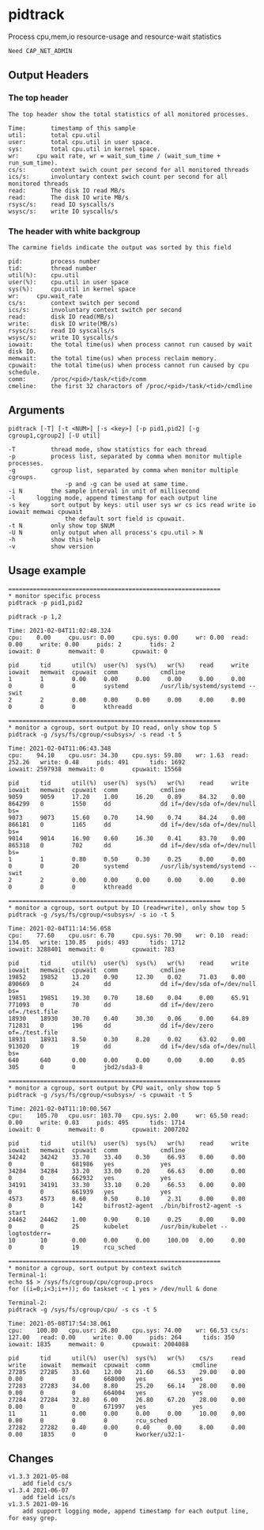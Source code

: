 # pidtrack

Process cpu,mem,io resource-usage and resource-wait statistics

	Need CAP_NET_ADMIN

## Output Headers

### The top header
	The top header show the total statistics of all monitored processes.

	Time:		timestamp of this sample
	util:		total cpu.util
	user:		total cpu.util in user space.
	sys:		total cpu.util in kernel space.
	wr:		cpu wait rate, wr = wait_sum_time / (wait_sum_time + run_sum_time).
	cs/s:		context swich count per second for all monitored threads
	ics/s:		involuntary context swich count per second for all monitored threads
	read:		The disk IO read MB/s
	read:		The disk IO write MB/s
	rsysc/s:	read IO syscalls/s
	wsysc/s:	write IO syscalls/s

### The header with white backgroup
	The carmine fields indicate the output was sorted by this field

	pid:		process number
	tid:		thread number
	util(%):	cpu.util
	user(%):	cpu.util in user space
	sys(%):		cpu.util in kernel space
	wr:		cpu.wait_rate
	cs/s:		context switch per second
	ics/s:		involuntary context switch per second
	read:		disk IO read(MB/s)
	write:		disk IO write(MB/s)
	rsysc/s:	read IO syscalls/s
	wsysc/s:	write IO syscalls/s
	iowait:		the total time(us) when process cannot run caused by wait disk IO.
	memwait:	the total time(us) when process reclaim memory.
	cpuwait:	the total time(us) when process cannot run caused by cpu schedule.
	comm:		/proc/<pid>/task/<tid>/comm
	cmeline:	the first 32 charactors of /proc/<pid>/task/<tid>/cmdline

## Arguments
	pidtrack [-T] [-t <NUM>] [-s <key>] [-p pid1,pid2] [-g cgroup1,cgroup2] [-U util]

	-T			thread mode, show statistics for each thread
	-p			process list, separated by comma when monitor multiple processes.
	-g			cgroup list, separated by comma when monitor multiple cgroups.
					-p and -g can be used at same time.
	-i N		the sample interval in unit of millisecond
	-l		logging mode, append timestamp for each output line
	-s key		sort output by keys: util user sys wr cs ics read write io iowait memwai cpuwait
					the default sort field is cpuwait.
	-t N		only show top $NUM
	-U N		only output when all process's cpu.util > N
	-h			show this help
	-v			show version

## Usage example

	============================================================
	* monitor specific process
	pidtrack -p pid1,pid2

	pidtrack -p 1,2

	Time: 2021-02-04T11:02:48.324
	cpu:    0.00     cpu.usr: 0.00     cpu.sys: 0.00     wr: 0.00  read: 0.00     write: 0.00     pids: 2        tids: 2
	iowait: 0        memwait: 0        cpuwait: 0

	pid      tid      util(%)  user(%)  sys(%)   wr(%)    read     write    iowait   memwait  cpuwait  comm            cmdline
	1        1        0.00     0.00     0.00     0.00     0.00     0.00     0        0        0        systemd         /usr/lib/systemd/systemd --swit
	2        2        0.00     0.00     0.00     0.00     0.00     0.00     0        0        0        kthreadd

	============================================================
	* monitor a cgroup, sort output by IO read, only show top 5
	pidtrack -g /sys/fs/cgroup/<subsys>/ -s read -t 5

	Time: 2021-02-04T11:06:43.348
	cpu:    94.10    cpu.usr: 34.30    cpu.sys: 59.80    wr: 1.63  read: 252.26   write: 0.48     pids: 491      tids: 1692
	iowait: 2597938  memwait: 0        cpuwait: 15568

	pid      tid      util(%)  user(%)  sys(%)   wr(%)    read     write    iowait   memwait  cpuwait  comm            cmdline
	9059     9059     17.20    1.00     16.20    0.89     84.32    0.00     864299   0        1550     dd              dd if=/dev/sda of=/dev/null bs=
	9073     9073     15.60    0.70     14.90    0.74     84.24    0.00     866181   0        1165     dd              dd if=/dev/sda of=/dev/null bs=
	9014     9014     16.90    0.60     16.30    0.41     83.70    0.00     865318   0        702      dd              dd if=/dev/sda of=/dev/null bs=
	1        1        0.80     0.50     0.30     0.25     0.00     0.00     0        0        20       systemd         /usr/lib/systemd/systemd --swit
	2        2        0.00     0.00     0.00     0.00     0.00     0.00     0        0        0        kthreadd

	============================================================
	* monitor a cgroup, sort output by IO (read+write), only show top 5
	pidtrack -g /sys/fs/cgroup/<subsys>/ -s io -t 5

	Time: 2021-02-04T11:14:56.058
	cpu:    77.60    cpu.usr: 6.70     cpu.sys: 70.90    wr: 0.10  read: 134.05   write: 130.85   pids: 493      tids: 1712
	iowait: 3288401  memwait: 0        cpuwait: 783

	pid      tid      util(%)  user(%)  sys(%)   wr(%)    read     write    iowait   memwait  cpuwait  comm            cmdline
	19852    19852    13.20    0.90     12.30    0.02     71.03    0.00     890669   0        24       dd              dd if=/dev/sda of=/dev/null bs=
	19851    19851    19.30    0.70     18.60    0.04     0.00     65.91    771093   0        70       dd              dd if=/dev/zero of=./test.file
	18930    18930    30.70    0.40     30.30    0.06     0.00     64.89    712831   0        196      dd              dd if=/dev/zero of=./test.file
	18931    18931    8.50     0.30     8.20     0.02     63.02    0.00     913020   0        19       dd              dd if=/dev/sda of=/dev/null bs=
	640      640      0.00     0.00     0.00     0.00     0.00     0.05     305      0        0        jbd2/sda3-8

	============================================================
	* monitor a cgroup, sort output by CPU wait, only show top 5
	pidtrack -g /sys/fs/cgroup/<subsys>/ -s cpuwait -t 5

	Time: 2021-02-04T11:10:00.567
	cpu:    105.70   cpu.usr: 103.70   cpu.sys: 2.00     wr: 65.50 read: 0.00     write: 0.03     pids: 495      tids: 1714
	iowait: 0        memwait: 0        cpuwait: 2007202

	pid      tid      util(%)  user(%)  sys(%)   wr(%)    read     write    iowait   memwait  cpuwait  comm            cmdline
	34242    34242    33.70    33.40    0.30     66.93    0.00     0.00     0        0        681986   yes             yes
	34284    34284    33.20    33.00    0.20     66.63    0.00     0.00     0        0        662932   yes             yes
	34191    34191    33.30    33.10    0.20     66.53    0.00     0.00     0        0        661939   yes             yes
	4573     4573     0.60     0.50     0.10     2.31     0.00     0.00     0        0        142      bifrost2-agent  ./bin/bifrost2-agent -s start
	24462    24462    1.00     0.90     0.10     0.25     0.00     0.00     0        0        25       kubelet         /usr/bin/kubelet --logtostderr=
	10       10       0.00     0.00     0.00     100.00   0.00     0.00     0        0        19       rcu_sched

	============================================================
	* monitor a cgroup, sort output by context switch
	Terminal-1:
	echo $$ > /sys/fs/cgroup/cpu/cgroup.procs
	for ((i=0;i<3;i++)); do taskset -c 1 yes > /dev/null & done

	Terminal-2:
	pidtrack -g /sys/fs/cgroup/cpu/ -s cs -t 5

	Time: 2021-05-08T17:54:38.061
	cpu:    100.80   cpu.usr: 26.80    cpu.sys: 74.00    wr: 66.53 cs/s: 127.00   read: 0.00     write: 0.00     pids: 264      tids: 350
	iowait: 1835     memwait: 0        cpuwait: 2004088

	pid      tid      util(%)  user(%)  sys(%)   wr(%)    cs/s     read     write    iowait   memwait  cpuwait  comm            cmdline
	27285    27285    33.60    12.00    21.60    66.53    29.00    0.00     0.00     0        0        668000   yes             yes
	27283    27283    34.00    8.80     25.20    66.14    28.00    0.00     0.00     0        0        664004   yes             yes
	27284    27284    32.80    6.00     26.80    67.20    28.00    0.00     0.00     0        0        671997   yes             yes
	11       11       0.00     0.00     0.00     0.00     10.00    0.00     0.00     0        0        0        rcu_sched
	27282    27282    0.40     0.00     0.40     0.00     8.00     0.00     0.00     1835     0        0        kworker/u32:1-

## Changes
	v1.3.3 2021-05-08
		add field cs/s
	v1.3.4 2021-06-07
		add field ics/s
	v1.3.5 2021-09-16
		add support logging mode, append timestamp for each output line, for easy grep.
